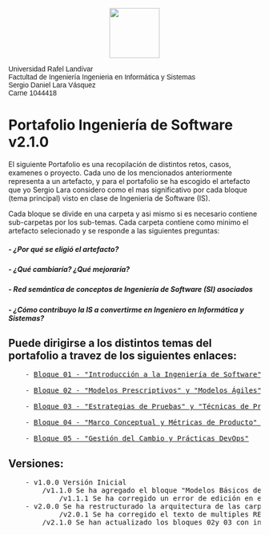 <p align="center">
    <img
    src="https://d25nlln9isiu5y.cloudfront.net/wp-content/uploads/2018/09/url.jpg"
    width="100px"
    />
</p>

<div style="font-family: Arial, Helvetica; font-size: 20px font-weight: bold;">
        Universidad Rafel Landívar </br>
        Factultad de Ingeniería Ingenieria en Informática y Sistemas </br>
        Sergio Daniel Lara Vásquez </br>
        Carne 1044418
</div>

# Portafolio Ingeniería de Software v2.1.0

El siguiente Portafolio es una recopilación de distintos retos, casos, examenes o proyecto. Cada uno de los mencionados anteriormente representa a un artefacto, y para el portafolio se ha escogido el artefacto que yo Sergio Lara considero como el mas significativo por cada bloque (tema principal) visto en clase de Ingenieria de Software (IS).

Cada bloque se divide en una carpeta y asi mismo si es necesario contiene sub-carpetas por los sub-temas. Cada carpeta contiene como minimo el artefacto selecionado y se responde a las siguientes preguntas:

##### - ¿Por qué se eligió el artefacto?
##### - ¿Qué cambiaría? ¿Qué mejoraría?
##### - Red semántica de conceptos de Ingeniería de Software (SI) asociados
##### - ¿Cómo contribuyo la IS a convertirme en Ingeniero en Informática y Sistemas?


## Puede dirigirse a los distintos temas del portafolio a travez de los siguientes enlaces:
<pre>
    - <a href="https://github.com/srgiola/Portafolio_IngSoftware/tree/master/01%20-%20Introducci%C3%B3n%20a%20la%20Ingenier%C3%ADa%20de%20Software" 
    target=”_blank”>Bloque 01 - "Introducción a la Ingeniería de Software" y "Modelos Básicos de Desarrollo"</a>
    
    - <a href="https://github.com/srgiola/Portafolio_IngSoftware/tree/master/01%20-%20Introducci%C3%B3n%20a%20la%20Ingenier%C3%ADa%20de%20Software" 
    target=”_blank”>Bloque 02 - "Modelos Prescriptivos" y "Modelos Ágiles"</a>
    
    - <a href="https://github.com/srgiola/Portafolio_IngSoftware/tree/master/01%20-%20Introducci%C3%B3n%20a%20la%20Ingenier%C3%ADa%20de%20Software" 
    target=”_blank”>Bloque 03 - "Estrategias de Pruebas" y "Técnicas de Pruebas"</a>
    
    - <a href="https://github.com/srgiola/Portafolio_IngSoftware/tree/master/01%20-%20Introducci%C3%B3n%20a%20la%20Ingenier%C3%ADa%20de%20Software" 
    target=”_blank”>Bloque 04 - "Marco Conceptual y Métricas de Producto" y "Métricas de Proceso, Medidas e Indicadores"</a>
    
    - <a href="https://github.com/srgiola/Portafolio_IngSoftware/tree/master/01%20-%20Introducci%C3%B3n%20a%20la%20Ingenier%C3%ADa%20de%20Software" 
    target=”_blank”>Bloque 05 - "Gestión del Cambio y Prácticas DevOps"</a>
</pre>


## Versiones:
<pre>
    - v1.0.0 Versión Inicial
        /v1.1.0 Se ha agregado el bloque "Modelos Básicos de Desarrollo".
            /v1.1.1 Se ha corregido un error de edición en el README.md
    - v2.0.0 Se ha restructurado la arquitectura de las carpetas y sus temas.
            /v2.0.1 Se ha corregido el texto de multiples README.md para el bloque 1.
        /v2.1.0 Se han actualizado los bloques 02y 03 con información teorica sobre los temas de cada uno.
</pre>

